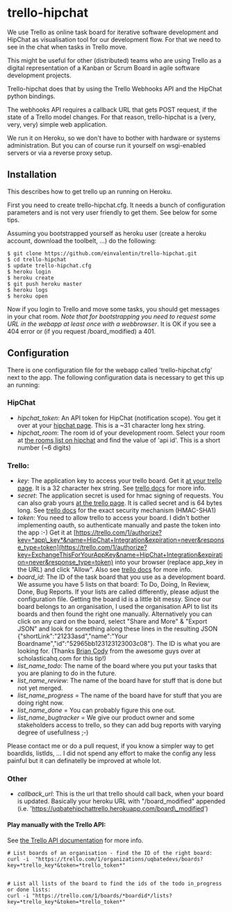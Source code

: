 trello-hipchat
==============
We use Trello as online task board for iterative software development
and HipChat as visualisation tool for our development flow. For that
we need to see in the chat when tasks in Trello move.

This might be useful for other (distributed) teams who are using Trello
as a digital representation of a Kanban or Scrum Board in agile software
development projects.

Trello-hipchat does that by using the Trello Webhooks API and the HipChat
python bindings.

The webhooks API requires a callback URL that gets POST request, if the
state of a Trello model changes. For that reason, trello-hipchat is a
(very, very, very) simple web application.

We run it on Heroku, so we don't have to bother with hardware or systems
administration. But you can of course run it yourself on wsgi-enabled
servers or via a reverse proxy setup.

## Installation
This describes how to get trello up an running on Heroku.

First you need to create trello-hipchat.cfg. It needs a bunch of
configuration parameters and is not very user friendly to get them. See
below for some tips.

Assuming you bootstrapped yourself as heroku user (create a heroku account, download the toolbelt, ...) do the following:

    $ git clone https://github.com/einvalentin/trello-hipchat.git
    $ cd trello-hipchat
    $ update trello-hipchat.cfg
    $ heroku login
    $ heroku create
    $ git push heroku master
    $ heroku logs
    $ heroku open

Now if you login to Trello and move some tasks, you should get messages
in your chat room. *Note that for bootstrapping you need to request some
URL in the webapp at least once with a webbrowser*. It is OK if you
see a 404 error or (if you request /board_modified) a 401.

## Configuration
There is one configuration file for the webapp called 'trello-hipchat.cfg' next to the app.
The following configuration data is necessary to get this up an running:

### HipChat
* *hipchat_token*: An API token for HipChat (notification scope). You get it over at your [hipchat page](https://www.hipchat.com/admin/api). This is a ~31 character long hex string.
* *hipchat_room*: The room id of your development room. Select your room at [the rooms list on hipchat](https://uqbatedevs.hipchat.com/admin/rooms) and find the value of 'api id'. This is a short number (~6 digits)

### Trello:
* *key*: The application key to access your trello board. Get it [at your trello page](https://trello.com/1/appKey/generate). It is a 32 character hex string. See [trello docs](https://trello.com/docs/gettingstarted/#application-key) for more info.
* *secret*: The application secret is used for hmac signing of requests. You can also grab yours [at the trello page](https://trello.com/1/appKey/generate). It is called secret and is 64 bytes long. See [trello docs](https://trello.com/docs/gettingstarted/webhooks.html#triggering-webhooks) for the exact security mechanism (HMAC-SHA1)
* *token*: You need to allow trello to access your board. I didn't bother implementing oauth, so authenticate manually and paste the token into the app :-) Get it at [https://trello.com/1/authorize?key=*app\_key*&name=HipChat+Integration&expiration=never&response_type=token](https://trello.com/1/authorize?key=ExchangeThisForYourAppKey&name=HipChat+Integration&expiration=never&response_type=token) into your browser (replace app_key in the URL) and click "Allow". Also see [trello docs](https://trello.com/docs/api/token/) for more info.
* *board_id*: The ID of the task board that you use as a development board. We assume you have 5 lists on that board: To Do, Doing, In Review, Done, Bug Reports. If your lists are called differently, please adjust the configuration file. Getting the board id is a little bit messy. Since our board belongs to an organisation, I used the organisation API to list its boards and then found the right one manually. Alternatively you can click on any card on the board, select "Share and More" & "Export JSON" and look for something along these lines in the resulting JSON {"shortLink":"21233asd","name":"Your Boardname","id":"52965bb123123123003c08"}. The ID is what you are looking for. (Thanks [Brian Cody](https://github.com/bcody) from the awesome guys over at scholasticahq.com for this tip!)
* *list_name_todo*: The name of the board where you put your tasks that you are planing to do in the future.
* *list_name_review*: The name of the board have for stuff that is done but not yet merged.
* *list_name_progress* = The name of the board have for stuff that you are doing right now.
* *list_name_done* = You can probably figure this one out.
* *list_name_bugtracker* = We give our product owner and some stakeholders access to trello, so they can add bug reports with varying degree of usefullness ;-)

Please contact me or do a pull request, if you know a simpler way to get boardIds, listIds, ... I did
not spend any effort to make the config any less painful but it can definatelly be improved at whole lot.

### Other
* *callback_url*: This is the url that trello should call back, when your board is updated. Basically your heroku URL with "/board\_modified" appended (i.e. 'https://uqbatehipchattrello.herokuapp.com/board\_modified')

#### Play manually with the Trello API:
See [the Trello API documentation](https://trello.com/docs/api/index.html) for more info.

    # List boards of an organisation - find the ID of the right board:
    curl -i  "https://trello.com/1/organizations/uqbatedevs/boards?key=*trello_key*&token=*trello_token*"


    # List all lists of the board to find the ids of the todo in_progress or done lists:
    curl -i "https://trello.com/1/boards/*boardid*/lists?key=*trello_key*&token=*trello_token*"
